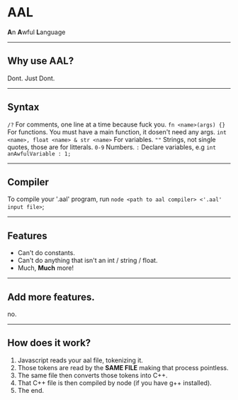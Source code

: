 # AAL
**A**n **A**wful **L**anguage

---
## Why use AAL?
Dont. Just Dont.

---
## Syntax
`/?` For comments, one line at a time because fuck you. 
`fn <name>(args) {}` For functions. You must have a main function, it dosen't need any args. 
`int <name>, float <name> & str <name>` For variables. 
`""` Strings, not single quotes, those are for litterals. 
`0-9` Numbers. 
`:` Declare variables, e.g `int anAwfulVariable : 1;`

---
## Compiler
To compile your '.aal' program, run `node <path to aal compiler> <'.aal' input file>`;

---
## Features
 - Can't do constants. 
 - Can't do anything that isn't an int / string / float. 
 - Much, **Much** more! 

---
## Add more features.
no.

---
## How does it work?
1. Javascript reads your aal file, tokenizing it.
2. Those tokens are read by the **SAME FILE** making that process pointless.
3. The same file then converts those tokens into C++.
4. That C++ file is then compiled by node (if you have g++ installed).
5. The end.

